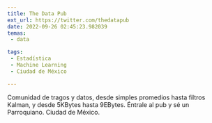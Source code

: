 ```yaml
---
title: The Data Pub
ext_url: https://twitter.com/thedatapub
date: 2022-09-26 02:45:23.982039
temas:
 - data

tags:
 - Estadística
 - Machine Learning
 - Ciudad de México

---
```


Comunidad de tragos y datos, desde simples promedios hasta filtros Kalman, y desde 5KBytes hasta 9EBytes. Éntrale al pub y sé un Parroquiano. Ciudad de México.

    